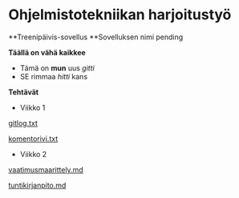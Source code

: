 # Ohjelmistotekniikan harjoitustyö

**Treenipäivis-sovellus
**Sovelluksen nimi pending


**Täällä on vähä kaikkee**

- Tämä on **mun** uus *gitti*
 - SE rimmaa _hitti_ kans
 
 **Tehtävät**
 * Viikko 1
 
[gitlog.txt](https://github.com/vendiiro/ot.harjoitustyo/blob/master/laskarit/viikko1/gitlog.txt)

[komentorivi.txt](https://github.com/vendiiro/ot.harjoitustyo/blob/master/laskarit/viikko1/komentorivi.txt)

* Viikko 2

[vaatimusmaarittely.md](https://github.com/vendiiro/ot.harjoitustyo/blob/master/dokumentaatio/tuntikirjanpito.md)

[tuntikirjanpito.md](https://github.com/vendiiro/ot.harjoitustyo/blob/master/dokumentaatio/vaatimusmaarittely.md)
